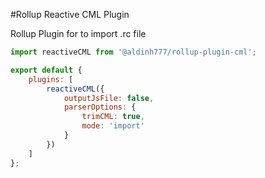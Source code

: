 #Rollup Reactive CML Plugin

Rollup Plugin for to import .rc file

```js
import reactiveCML from '@aldinh777/rollup-plugin-cml';

export default {
    plugins: [
        reactiveCML({
            outputJsFile: false,
            parserOptions: {
                trimCML: true,
                mode: 'import'
            }
        })
    ]
};
```
